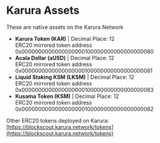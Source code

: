 # Karura Assets

These are native assets on the Karura Network

* **Karura Token (KAR)** | Decimal Place: 12\
  ERC20 mirrored token address 0x0000000000000000000100000000000000000080
* **Acala Dollar (aUSD)** | Decimal Place: 12\
  ERC20 mirrored token address 0x0000000000000000000100000000000000000081
* **Liquid Staking KSM (LKSM)** | Decimal Place: 12\
  ERC20 mirrored token address 0x0000000000000000000100000000000000000083
* **Kusama Token (KSM)** | Decimal Place: 12\
  ERC20 mirrored token address 0x0000000000000000000100000000000000000082

Other ERC20 tokens deployed on Karura: [https://blockscout.karura.network/tokens](https://blockscout.karura.network/tokens)
